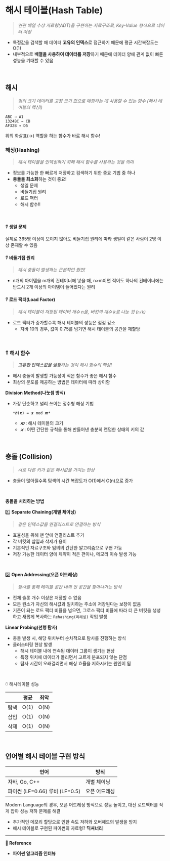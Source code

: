 # 해시 테이블(Hash Table)

> _연관 배열 추상 자료형(ADT)을 구현하는 자료구조로, Key-Value 형식으로 데이터 저장_

- 특정값을 검색할 때 데이터 **고유의 인덱스**로 접근하기 때문에 평균 시간복잡도는 O(1)
- 내부적으로 **배열을 사용하여 데이터를 저장**하기 때문에 데이터 양에 관계 없이 빠른 성능을 기대할 수 있음
<br>    

## 해시

> _임의 크기 데이터를 고정 크기 값으로 매핑하는 데 사용할 수 있는 함수 (해시 테이블의 핵심!)_

```
ABC → A1
1324BC → CB
AF32B → D5
```

위의 화살표(→) 역할을 하는 함수가 바로 해시 함수!
<br>    

### 해싱(Hashing)

> _해시 테이블을 인덱싱하기 위해 해시 함수를 사용하는 것을 의미_

- 정보를 가능한 한 빠르게 저장하고 검색하기 위한 중요 기법 중 하나
- **충돌을 최소화**하는 것이 중요!
  - 생일 문제
  - 비둘기집 원리
  - 로드 팩터
  - 해시 함수‼️
<br>    
  
#### ⍢ 생일 문제

실제로 365명 이상이 모이지 않아도 비둘기집 원리에 따라 생일이 같은 사람이 2명 이상 존재할 수 있음
<br>    

#### ⍢ 비둘기집 원리

> _해시 충돌이 발생하는 근본적인 원인!_
  
- n개의 아이템을 m개의 컨테이너에 넣을 때, n>m이면 적어도 하나의 컨테이너에는 반드시 2개 이상의 아이템이 들어있다는 원리


#### ⍢ 로드 팩터(Load Factor)

> _해시 테이블이 저장된 데이터 개수 n을, 버킷의 개수 k로 나눈 것 (`n/k`)_

- 로드 팩터가 증가할수록 해시 테이블의 성능은 점점 감소
  - 자바 10의 경우, 값이 0.75를 넘기면 해시 테이블의 공간을 재할당
<br>    

### ⍢ 해시 함수

> _**고유한 인덱스값을 설정**하는 것이 해시 함수의 핵심!_

- 해시 충돌이 발생할 가능성이 적은 함수가 좋은 해시 함수
- 최상의 분포를 제공하는 방법은 데이터에 따라 상이함

**Division Method(나눗셈 방식)**

- 가장 단순하고 널리 쓰이는 정수형 해싱 기법
  ```
  *𝒉(𝒙) = 𝒙 mod 𝒎*
  ```
  - _𝒎_ : 해시 테이블의 크기
  - _𝒙_ : 어떤 간단한 규칙을 통해 만들어낸 충분히 랜덤한 상태의 키의 값
<br>    


## 충돌 (Collision)

> _서로 다른 키가 같은 해시값을 가지는 현상_

- 충돌이 많아질수록 탐색의 시간 복잡도가 O(1)에서 O(n)으로 증가
<br>    

**충돌을 처리하는 방법**

1️⃣ **Separate Chaining(개별 체이닝)**

> _같은 인덱스값을 연결리스트로 연결하는 방식_

- 효율성을 위해 맨 앞에 연결리스트 추가
- 각 버킷의 삽입과 삭제가 용이
- 기본적인 자료구조와 임의의 간단한 알고리즘으로 구현 가능
- 저장 가능한 데이터 양에 제약이 적은 편이나, 메모리 이슈 발생 가능
<br>    

2️⃣ **Open Addressing(오픈 어드레싱)**

> _탐사를 통해 테이블 공간 내의 빈 공간을 찾아나가는 방식_
  - 전체 슬롯 개수 이상은 저장할 수 없음
  - 모든 원소가 자신의 해시값과 일치하는 주소에 저장된다는 보장이 없음
  - 기준이 되는 로드 팩터 비율을 넘으면, 그로스 팩터 비율에 따라 더 큰 버킷을 생성하고 새롭게 복사하는 `Rehashing(리해싱)` 작업 발생

**Linear Probing(선형 탐사)**

  - 충돌 발생 시, 해당 위치부터 순차적으로 탐사를 진행하는 방식
  - 클러스터링 현상 발생
    - 해시 테이블 내에 연속된 데이터 그룹이 생기는 현상
    - 특정 위치에 데이터가 몰리면서 고르게 분포되지 않는 단점
    - 탐사 시간이 오래걸리면서 해싱 효율을 저하시키는 원인이 됨
<br>    


⍥ 해시테이블 성능

|      | 평균 | 최악 |
| ---- | ---- | ---- |
| 탐색 | O(1) | O(N) |
| 삽입 | O(1) | O(N) |
| 삭제 | O(1) | O(N) |
<br>    

## 언어별 해시 테이블 구현 방식

| 언어                           | 방식          |
| ------------------------------ | ------------- |
| 자바, Go, C++                  | 개별 체이닝   |
| 파이썬 (LF=0.66) 루비 (LF=0.5) | 오픈 어드레싱 |

Modern Language의 경우, 오픈 어드레싱 방식으로 성능 높이고, 대신 로드팩터를 작게 잡아 성능 저하 문제를 해결
  - 추가적인 메모리 할당으로 인한 속도 저하와 오버헤드의 발생을 방지
- 해시 테이블로 구현된 파이썬의 자료형? **딕셔너리**

---

**🥕 Reference**

- **파이썬 알고리즘 인터뷰**
